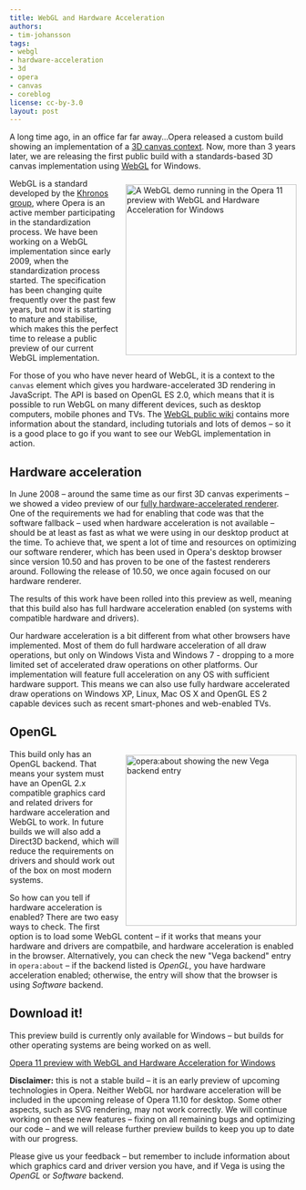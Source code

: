 ```yaml
---
title: WebGL and Hardware Acceleration
authors:
- tim-johansson
tags:
- webgl
- hardware-acceleration
- 3d
- opera
- canvas
- coreblog
license: cc-by-3.0
layout: post
---
```


<p>A long time ago, in an office far far away...Opera released a custom build showing an implementation of a <a href="http://my.opera.com/timjoh/blog/2007/11/13/taking-the-canvas-to-another-dimension" rel="nofollow">3D canvas context</a>. Now, more than 3 years later, we are releasing the first public build with a standards-based 3D canvas implementation using <a href="http://www.khronos.org/webgl" rel="nofollow">WebGL</a> for Windows.</p> <img src="{{ page.id }}/opera11webgl.png" alt="A WebGL demo running in the Opera 11 preview with WebGL and Hardware Acceleration for Windows" height="300" style="float:right; margin: 10px 0 10px 10px;" />

<p>WebGL is a standard developed by the <a href="http://www.khronos.org">Khronos group</a>, where Opera is an active member participating in the standardization process. We have been working on a WebGL implementation since early 2009, when the standardization process started. The specification has been changing quite frequently over the past few years, but now it is starting to mature and stabilise, which makes this the perfect time to release a public preview of our current WebGL implementation.</p>
<p>For those of you who have never heard of WebGL, it is a context to the <code>canvas</code> element which gives you hardware-accelerated 3D rendering in JavaScript. The API is based on OpenGL ES 2.0, which means that it is possible to run WebGL on many different devices, such as desktop computers, mobile phones and TVs. The <a href="http://khronos.org/webgl/wiki/Main_Page">WebGL public wiki</a> contains more information about the standard, including tutorials and lots of demos – so it is a good place to go if you want to see our WebGL implementation in action.</p>

<h2>Hardware acceleration</h2>
<p>In June 2008 – around the same time as our first 3D canvas experiments – we showed a video preview of our <a href="http://my.opera.com/core/blog/2008/06/05/engineering-seminar">fully hardware-accelerated renderer</a>. One of the requirements we had for enabling that code was that the software fallback – used when hardware acceleration is not available – should be at least as fast as what we were using in our desktop product at the time. To achieve that, we spent a lot of time and resources on optimizing our software renderer, which has been used in Opera&#39;s desktop browser since version 10.50 and has proven to be one of the fastest renderers around. Following the release of 10.50, we once again focused on our hardware renderer.</p>
<p>The results of this work have been rolled into this preview as well, meaning that this build also has full hardware acceleration enabled (on systems with compatible hardware and drivers).</p>

<p>Our hardware acceleration is a bit different from what other browsers have implemented. Most of them do full hardware acceleration of all draw operations, but only on Windows Vista and Windows 7 - dropping to a more limited set of accelerated draw operations on other platforms. Our implementation will feature full acceleration on any OS with sufficient hardware support. This means we can also use fully hardware accelerated draw operations on Windows XP, Linux, Mac OS X and OpenGL ES 2 capable devices such as recent smart-phones and web-enabled TVs.</p>

<h2>OpenGL</h2>
<img src="{{ page.id }}/opera_about_opengl.png" alt="opera:about showing the new Vega backend entry" height="300" style="float:right;margin: 10px 0 10px 10px;" />

<p>This build only has an OpenGL backend. That means your system must have an OpenGL 2.x compatible graphics card and related drivers for hardware acceleration and WebGL to work. In future builds we will also add a Direct3D backend, which will reduce the requirements on drivers and should work out of the box on most modern systems.</p>
<p>So how can you tell if hardware acceleration is enabled? There are two easy ways to check. The first option is to load some WebGL content – if it works that means your hardware and drivers are compatbile, and hardware acceleration is enabled in the browser. Alternatively, you can check the new &quot;Vega backend&quot; entry in <code>opera:about</code> – if the backend listed is <i>OpenGL</i>, you have hardware acceleration enabled; otherwise, the entry will show that the browser is using <i>Software</i> backend.</p>

<h2>Download it!</h2>
<p>This preview build is currently only available for Windows – but builds for other operating systems are being worked on as well.</p>
<p><a href="http://snapshot.opera.com/labs/webgl/Opera_1150_24661_WebGL_en.exe">Opera 11 preview with WebGL and Hardware Acceleration for Windows</a></p>

<p><strong>Disclaimer:</strong> this is not a stable build – it is an early preview of upcoming technologies in Opera. Neither WebGL nor hardware acceleration will be included in the upcoming release of Opera 11.10 for desktop. Some other aspects, such as SVG rendering, may not work correctly. We will continue working on these new features – fixing on all remaining bugs and optimizing our code – and we will release further preview builds to keep you up to date with our progress.</p>

<p>Please give us your feedback – but remember to include information about which graphics card and driver version you have, and if Vega is using the <i>OpenGL</i> or <i>Software</i> backend.</p>

